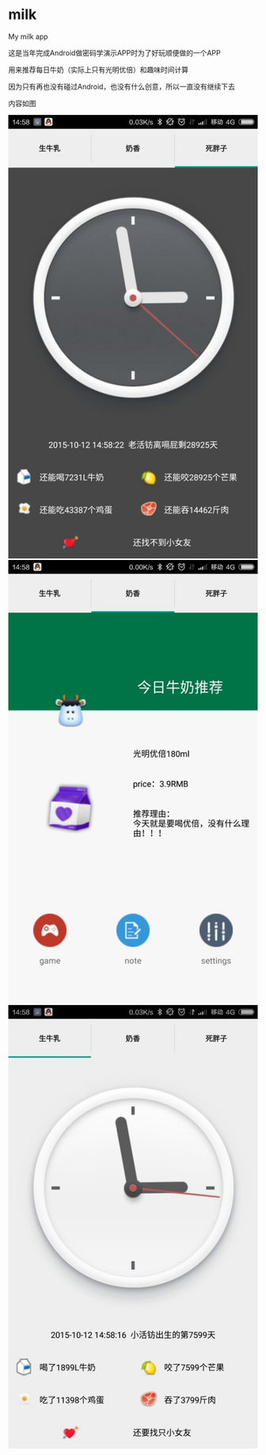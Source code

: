 # milk
My milk app

这是当年完成Android做密码学演示APP时为了好玩顺便做的一个APP

用来推荐每日牛奶（实际上只有光明优倍）和趣味时间计算

因为只有再也没有碰过Android，也没有什么创意，所以一直没有继续下去

内容如图

![image](https://github.com/franciumzh/milk/blob/master/1.jpg)
![image](https://github.com/franciumzh/milk/blob/master/2.jpg)
![image](https://github.com/franciumzh/milk/blob/master/3.jpg)
